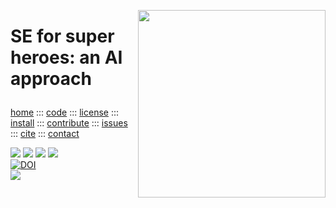 <a class=sehero name=top><img align=right width=300
src="https://cdn.pixabay.com/photo/2019/08/01/21/40/spiderman-4378357_1280.png"><h1>
SE for super heroes: an AI approach
</h1><p> <a
href="https://github.com/sehero/lua/blob/master/README.md">home</a> ::: <a
href="https://github.com/sehero/lua">code</a> ::: <a
href="https://github.com/sehero/lua/blob/master/LICENSE">license</a> ::: <a
href="https://github.com/sehero/lua/blob/master/INSTALL.md#top">install</a> ::: <a
href="https://github.com/sehero/lua/blob/master/CODE_OF_CONDUCT.md#top">contribute</a> ::: <a
href="https://github.com/sehero/lua/issues">issues</a> ::: <a
href="https://github.com/sehero/lua/blob/master/CITATION.md#top">cite</a> ::: <a
href="https://github.com/sehero/lua/blob/master/CONTACT.md#top">contact</a> </p><p> 
<img src="https://img.shields.io/badge/license-mit-red">   
<img src="https://img.shields.io/badge/language-lua-orange">    
<img src="https://img.shields.io/badge/purpose-ai,se-blueviolet">  
<img src="https://img.shields.io/badge/platform-mac,*nux-informational"><br>
<a href="https://zenodo.org/badge/latestdoi/263210595"><img src="https://zenodo.org/badge/263210595.svg" alt="DOI"></a><br>
<img src="https://travis-ci.org/sehero/src.svg?branch=master"><br>  
</p>

